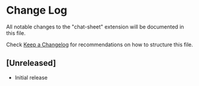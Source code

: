 # Change Log

All notable changes to the "chat-sheet" extension will be documented in this file.

Check [Keep a Changelog](http://keepachangelog.com/) for recommendations on how to structure this file.

## [Unreleased]

- Initial release